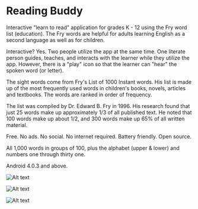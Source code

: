 Reading Buddy
=============

Interactive "learn to read" application for grades K - 12 using the Fry word list (education).  The Fry words are helpful for adults learning English as a second language as well as for children.

Interactive?  Yes.  Two people utilize the app at the same time.  One literate person guides, teaches, and interacts with the learner while they utilize the app.  However, there is a "play" icon so that the learner can "hear" the spoken word (or letter).

The sight words come from Fry's List of 1000 Instant words. His list is made up of the most frequently used words in children's books, novels, articles and textbooks. The words are ranked in order of frequency.

The list was compiled by Dr. Edward B. Fry in 1996.  His research found that just 25 words make up approximately 1/3 of all published text. He noted that 100 words make up about 1/2, and 300 words make up 65% of all written material.

Free.  No ads.  No social.  No internet required.  Battery friendly.  Open source.

All 1,000 words in groups of 100, plus the alphabet (upper &amp; lower) and numbers one through thirty one.

Android 4.0.3 and above.

![Alt text](https://googledrive.com/host/0ByqChrWctKv4UzlOZEpDMWowclk/LearningApp/letter.png)

![Alt text](https://googledrive.com/host/0ByqChrWctKv4UzlOZEpDMWowclk/LearningApp/word.png)

![Alt text](https://googledrive.com/host/0ByqChrWctKv4UzlOZEpDMWowclk/LearningApp/settings.png)

